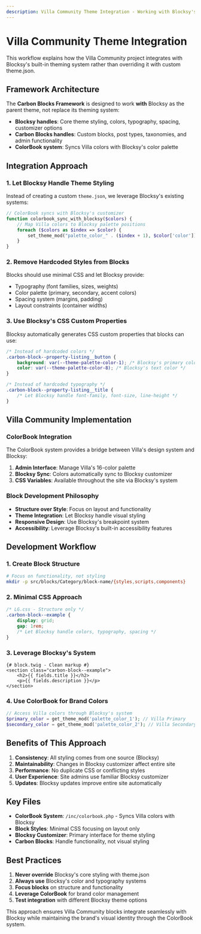```yaml
---
description: Villa Community Theme Integration - Working with Blocksy's theme system
---
```


# Villa Community Theme Integration

This workflow explains how the Villa Community project integrates with Blocksy's built-in theming system rather than overriding it with custom theme.json.

## Framework Architecture

The **Carbon Blocks Framework** is designed to work **with** Blocksy as the parent theme, not replace its theming system:

- **Blocksy handles**: Core theme styling, colors, typography, spacing, customizer options
- **Carbon Blocks handles**: Custom blocks, post types, taxonomies, and admin functionality
- **ColorBook system**: Syncs Villa colors with Blocksy's color palette

## Integration Approach

### 1. Let Blocksy Handle Theme Styling

Instead of creating a custom `theme.json`, we leverage Blocksy's existing systems:

```php
// ColorBook syncs with Blocksy's customizer
function colorbook_sync_with_blocksy($colors) {
    // Map Villa colors to Blocksy palette positions
    foreach ($colors as $index => $color) {
        set_theme_mod("palette_color_" . ($index + 1), $color['color']);
    }
}
```

### 2. Remove Hardcoded Styles from Blocks

Blocks should use minimal CSS and let Blocksy provide:
- Typography (font families, sizes, weights)
- Color palette (primary, secondary, accent colors)
- Spacing system (margins, padding)
- Layout constraints (container widths)

### 3. Use Blocksy's CSS Custom Properties

Blocksy automatically generates CSS custom properties that blocks can use:

```css
/* Instead of hardcoded colors */
.carbon-block--property-listing__button {
    background: var(--theme-palette-color-1); /* Blocksy's primary color */
    color: var(--theme-palette-color-8); /* Blocksy's text color */
}

/* Instead of hardcoded typography */
.carbon-block--property-listing__title {
    /* Let Blocksy handle font-family, font-size, line-height */
}
```

## Villa Community Implementation

### ColorBook Integration
The ColorBook system provides a bridge between Villa's design system and Blocksy:

1. **Admin Interface**: Manage Villa's 16-color palette
2. **Blocksy Sync**: Colors automatically sync to Blocksy customizer
3. **CSS Variables**: Available throughout the site via Blocksy's system

### Block Development Philosophy
- **Structure over Style**: Focus on layout and functionality
- **Theme Integration**: Let Blocksy handle visual styling
- **Responsive Design**: Use Blocksy's breakpoint system
- **Accessibility**: Leverage Blocksy's built-in accessibility features

## Development Workflow

### 1. Create Block Structure
```bash
# Focus on functionality, not styling
mkdir -p src/blocks/Category/block-name/{styles,scripts,components}
```

### 2. Minimal CSS Approach
```css
/* LG.css - Structure only */
.carbon-block--example {
    display: grid;
    gap: 1rem;
    /* Let Blocksy handle colors, typography, spacing */
}
```

### 3. Leverage Blocksy's System
```twig
{# block.twig - Clean markup #}
<section class="carbon-block--example">
    <h2>{{ fields.title }}</h2>
    <p>{{ fields.description }}</p>
</section>
```

### 4. Use ColorBook for Brand Colors
```php
// Access Villa colors through Blocksy's system
$primary_color = get_theme_mod('palette_color_1'); // Villa Primary
$secondary_color = get_theme_mod('palette_color_2'); // Villa Secondary
```

## Benefits of This Approach

1. **Consistency**: All styling comes from one source (Blocksy)
2. **Maintainability**: Changes in Blocksy customizer affect entire site
3. **Performance**: No duplicate CSS or conflicting styles
4. **User Experience**: Site admins use familiar Blocksy customizer
5. **Updates**: Blocksy updates improve entire site automatically

## Key Files

- **ColorBook System**: `/inc/colorbook.php` - Syncs Villa colors with Blocksy
- **Block Styles**: Minimal CSS focusing on layout only
- **Blocksy Customizer**: Primary interface for theme styling
- **Carbon Blocks**: Handle functionality, not visual styling

## Best Practices

1. **Never override** Blocksy's core styling with theme.json
2. **Always use** Blocksy's color and typography systems
3. **Focus blocks** on structure and functionality
4. **Leverage ColorBook** for brand color management
5. **Test integration** with different Blocksy theme options

This approach ensures Villa Community blocks integrate seamlessly with Blocksy while maintaining the brand's visual identity through the ColorBook system.
